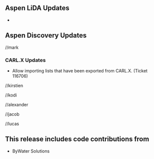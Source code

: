 ## Aspen LiDA Updates
- 

## Aspen Discovery Updates
//mark
### CARL.X Updates
- Allow importing lists that have been exported from CARL.X. (Ticket 116706)

//kirstien

//kodi

//alexander

//jacob

//lucas


## This release includes code contributions from
- ByWater Solutions
